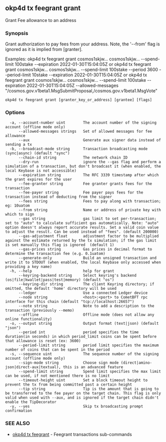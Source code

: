 ## okp4d tx feegrant grant

Grant Fee allowance to an address

### Synopsis

Grant authorization to pay fees from your address. Note, the '--from' flag is
				ignored as it is implied from [granter].

Examples:
okp4d tx feegrant grant cosmos1skjw... cosmos1skjw... --spend-limit 100stake --expiration 2022-01-30T15:04:05Z or
okp4d tx feegrant grant cosmos1skjw... cosmos1skjw... --spend-limit 100stake --period 3600 --period-limit 10stake --expiration 2022-01-30T15:04:05Z or
okp4d tx feegrant grant cosmos1skjw... cosmos1skjw... --spend-limit 100stake --expiration 2022-01-30T15:04:05Z
	--allowed-messages "/cosmos.gov.v1beta1.MsgSubmitProposal,/cosmos.gov.v1beta1.MsgVote"

```
okp4d tx feegrant grant [granter_key_or_address] [grantee] [flags]
```

### Options

```
  -a, --account-number uint        The account number of the signing account (offline mode only)
      --allowed-messages strings   Set of allowed messages for fee allowance
      --aux                        Generate aux signer data instead of sending a tx
  -b, --broadcast-mode string      Transaction broadcasting mode (sync|async) (default "sync")
      --chain-id string            The network chain ID
      --dry-run                    ignore the --gas flag and perform a simulation of a transaction, but don't broadcast it (when enabled, the local Keybase is not accessible)
      --expiration string          The RFC 3339 timestamp after which the grant expires for the user
      --fee-granter string         Fee granter grants fees for the transaction
      --fee-payer string           Fee payer pays fees for the transaction instead of deducting from the signer
      --fees string                Fees to pay along with transaction; eg: 10uatom
      --from string                Name or address of private key with which to sign
      --gas string                 gas limit to set per-transaction; set to "auto" to calculate sufficient gas automatically. Note: "auto" option doesn't always report accurate results. Set a valid coin value to adjust the result. Can be used instead of "fees". (default 200000)
      --gas-adjustment float       adjustment factor to be multiplied against the estimate returned by the tx simulation; if the gas limit is set manually this flag is ignored  (default 1)
      --gas-prices string          Gas prices in decimal format to determine the transaction fee (e.g. 0.1uatom)
      --generate-only              Build an unsigned transaction and write it to STDOUT (when enabled, the local Keybase only accessed when providing a key name)
  -h, --help                       help for grant
      --keyring-backend string     Select keyring's backend (os|file|kwallet|pass|test|memory) (default "os")
      --keyring-dir string         The client Keyring directory; if omitted, the default 'home' directory will be used
      --ledger                     Use a connected Ledger device
      --node string                <host>:<port> to CometBFT rpc interface for this chain (default "tcp://localhost:26657")
      --note string                Note to add a description to the transaction (previously --memo)
      --offline                    Offline mode (does not allow any online functionality)
  -o, --output string              Output format (text|json) (default "json")
      --period int                 period specifies the time duration(in seconds) in which period_limit coins can be spent before that allowance is reset (ex: 3600)
      --period-limit string        period limit specifies the maximum number of coins that can be spent in the period
  -s, --sequence uint              The sequence number of the signing account (offline mode only)
      --sign-mode string           Choose sign mode (direct|amino-json|direct-aux|textual), this is an advanced feature
      --spend-limit string         Spend limit specifies the max limit can be used, if not mentioned there is no limit
      --timeout-height uint        Set a block timeout height to prevent the tx from being committed past a certain height
      --tip string                 Tip is the amount that is going to be transferred to the fee payer on the target chain. This flag is only valid when used with --aux, and is ignored if the target chain didn't enable the TipDecorator
  -y, --yes                        Skip tx broadcasting prompt confirmation
```

### SEE ALSO

* [okp4d tx feegrant](okp4d_tx_feegrant.md)	 - Feegrant transactions sub-commands
